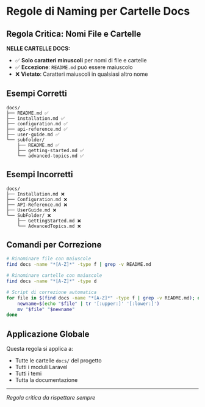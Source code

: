 # Regole di Naming per Cartelle Docs

## Regola Critica: Nomi File e Cartelle

**NELLE CARTELLE DOCS:**
- ✅ **Solo caratteri minuscoli** per nomi di file e cartelle
- ✅ **Eccezione**: `README.md` può essere maiuscolo
- ❌ **Vietato**: Caratteri maiuscoli in qualsiasi altro nome

## Esempi Corretti
```
docs/
├── README.md ✅
├── installation.md ✅
├── configuration.md ✅
├── api-reference.md ✅
├── user-guide.md ✅
└── subfolder/
    ├── README.md ✅
    ├── getting-started.md ✅
    └── advanced-topics.md ✅
```

## Esempi Incorretti
```
docs/
├── Installation.md ❌
├── Configuration.md ❌
├── API-Reference.md ❌
├── UserGuide.md ❌
└── SubFolder/ ❌
    ├── GettingStarted.md ❌
    └── AdvancedTopics.md ❌
```

## Comandi per Correzione
```bash
# Rinominare file con maiuscole
find docs -name "*[A-Z]*" -type f | grep -v README.md

# Rinominare cartelle con maiuscole
find docs -name "*[A-Z]*" -type d

# Script di correzione automatica
for file in $(find docs -name "*[A-Z]*" -type f | grep -v README.md); do
    newname=$(echo "$file" | tr '[:upper:]' '[:lower:]')
    mv "$file" "$newname"
done
```

## Applicazione Globale
Questa regola si applica a:
- Tutte le cartelle `docs/` del progetto
- Tutti i moduli Laravel
- Tutti i temi
- Tutta la documentazione

---
*Regola critica da rispettare sempre* 